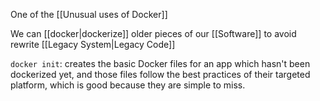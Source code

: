 One of the [[Unusual uses of Docker]]

We can [[docker|dockerize]] older pieces of our [[Software]] to avoid rewrite [[Legacy System|Legacy Code]]

`docker init`: creates the basic Docker files for an app which hasn't been dockerized yet, and those files follow the best practices of their targeted platform, which is good because they are simple to miss.
